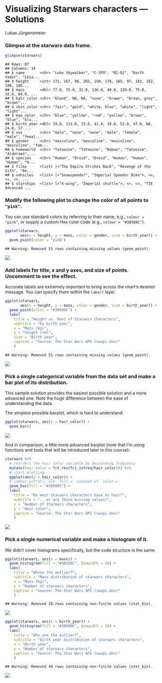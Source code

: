 Visualizing Starwars characters — Solutions
================
Lukas Jürgensmeier

### Glimpse at the starwars data frame.

``` r
glimpse(starwars)
```

    ## Rows: 87
    ## Columns: 14
    ## $ name       <chr> "Luke Skywalker", "C-3PO", "R2-D2", "Darth Vader", "Leia...
    ## $ height     <int> 172, 167, 96, 202, 150, 178, 165, 97, 183, 182, 188, 180...
    ## $ mass       <dbl> 77.0, 75.0, 32.0, 136.0, 49.0, 120.0, 75.0, 32.0, 84.0, ...
    ## $ hair_color <chr> "blond", NA, NA, "none", "brown", "brown, grey", "brown"...
    ## $ skin_color <chr> "fair", "gold", "white, blue", "white", "light", "light"...
    ## $ eye_color  <chr> "blue", "yellow", "red", "yellow", "brown", "blue", "blu...
    ## $ birth_year <dbl> 19.0, 112.0, 33.0, 41.9, 19.0, 52.0, 47.0, NA, 24.0, 57....
    ## $ sex        <chr> "male", "none", "none", "male", "female", "male", "femal...
    ## $ gender     <chr> "masculine", "masculine", "masculine", "masculine", "fem...
    ## $ homeworld  <chr> "Tatooine", "Tatooine", "Naboo", "Tatooine", "Alderaan",...
    ## $ species    <chr> "Human", "Droid", "Droid", "Human", "Human", "Human", "H...
    ## $ films      <list> [<"The Empire Strikes Back", "Revenge of the Sith", "Re...
    ## $ vehicles   <list> [<"Snowspeeder", "Imperial Speeder Bike">, <>, <>, <>, ...
    ## $ starships  <list> [<"X-wing", "Imperial shuttle">, <>, <>, "TIE Advanced ...

### Modify the following plot to change the color of all points to `"pink"`.

You can use standard colors by referring to their name, e.g.,
`colour = "pink"`, or supply a custom Hex color code (e.g.,
`colour = "#30509C"`).

``` r
ggplot(starwars, 
       aes(x = height, y = mass, color = gender, size = birth_year)) +
  geom_point(color = "pink")
```

    ## Warning: Removed 51 rows containing missing values (geom_point).

![](starwars-solution_files/figure-gfm/scatterplot-1.png)<!-- -->

### Add labels for title, x and y axes, and size of points. Uncomment to see the effect.

Accurate labels are extremely important to bring across the chart’s
desired message. You can specify them within the `labs()` layer.

``` r
ggplot(starwars, 
       aes(x = height, y = mass, color = gender, size = birth_year)) +
  geom_point(color = "#30509C") +
  labs(
    title = "Height vs. Mass of Starwars Characters",
    subtitle = "by birth year",
    x = "Mass (kg)",
    y = "heigth (cm)",
    size = "Birth year",
    caption = "Source: The Star Wars API (swapi.dev)"
    )
```

    ## Warning: Removed 51 rows containing missing values (geom_point).

![](starwars-solution_files/figure-gfm/scatterplot-labels-1.png)<!-- -->

### Pick a single categorical variable from the data set and make a bar plot of its distribution.

This sample solution provides the easiest possible solution and a more
advanced one. Note the huge difference between the ease of understanding
the data.

The simplest possible barplot, which is hard to understand:

``` r
ggplot(starwars, aes(y = hair_color)) +
  geom_bar()
```

![](starwars-solution_files/figure-gfm/barplot1-1.png)<!-- -->

And in comparison, a little more advanced barplot (note that I’m using
functions and tools that will be introduced later in this course):

``` r
starwars %>% 
  # reorders the hair color variable by descending frequency
  mutate(hair_color = fct_rev(fct_infreq(hair_color))) %>% 
  # start plotting
  ggplot(aes(y = hair_color)) +
  # common pitfall: use `fill =` instead of `color =`
  geom_bar(fill = "#30509C") +
  labs(
    title = "Do most Starwars characters have no hair?",
    subtitle = "...or are those missing values?",
    x = "Number of Starwars characters",
    y = "Hair color",
    caption = "Source: The Star Wars API (swapi.dev)"
    )
```

![](starwars-solution_files/figure-gfm/barplot2-1.png)<!-- -->

### Pick a single numerical variable and make a histogram of it.

We didn’t cover histograms specifically, but the code structure is the
same.

``` r
ggplot(starwars, aes(x = mass)) +
  geom_histogram(fill = "#30509C", binwidth = 20) +
  labs(
    title = "Whose the outlier?",
    subtitle = "Mass distribution of starwars characters",
    x = "Mass (kg)",
    y = "Number of starwars characters",
    caption = "Source: The Star Wars API (swapi.dev)"
    )
```

    ## Warning: Removed 28 rows containing non-finite values (stat_bin).

![](starwars-solution_files/figure-gfm/histogram-1.png)<!-- -->

``` r
ggplot(starwars, aes(x = birth_year)) +
  geom_histogram(fill = "#30509C", binwidth = 20) +
  labs(
    title = "Who are the outlier?",
    subtitle = "Birth year distribution of starwars characters",
    x = "Birth year",
    y = "Number of starwars characters",
    caption = "Source: The Star Wars API (swapi.dev)"
    )
```

    ## Warning: Removed 44 rows containing non-finite values (stat_bin).

![](starwars-solution_files/figure-gfm/histogram-2.png)<!-- -->
